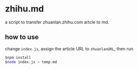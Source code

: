 # zhihu.md

a script to transfer zhuanlan.zhihu.com artcle to md.

## how to use

change `index.js`, assign the article URL to `zhuanlanURL`, then run

```bash
$npm install
$node index.js > temp.md
```
